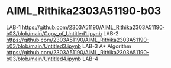 # AIML_Rithika2303A51190-b03
LAB-1
https://github.com/2303A51190/AIML_Rithika2303A51190-b03/blob/main/Copy_of_Untitled1.ipynb
LAB-2
https://github.com/2303A51190/AIML_Rithika2303A51190-b03/blob/main/Untitled3.ipynb
LAB-3
A* Algorithm
https://github.com/2303A51190/AIML_Rithika2303A51190-b03/blob/main/Untitled4.ipynb
LAB-4

